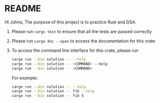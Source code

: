 # README

Hi Johns,
The purpose of this project is to practice Rust and DSA.

1. Please run `cargo test` to ensure that all the tests are passed correctly
2. Please run `cargo doc --open` to access the documentation for this crate
3. To access the command line interface for this crate, please run

   ```bash
   cargo run --bin solution -- --help
   cargo run --bin solution -- <COMMAND> --help
   cargo run --bin solution -- <COMMAND>
   ```

   For example:

   ```bash
   cargo run --bin solution -- --help
   cargo run --bin solution -- fib --help
   cargo run --bin solution -- fib 5
   ```
